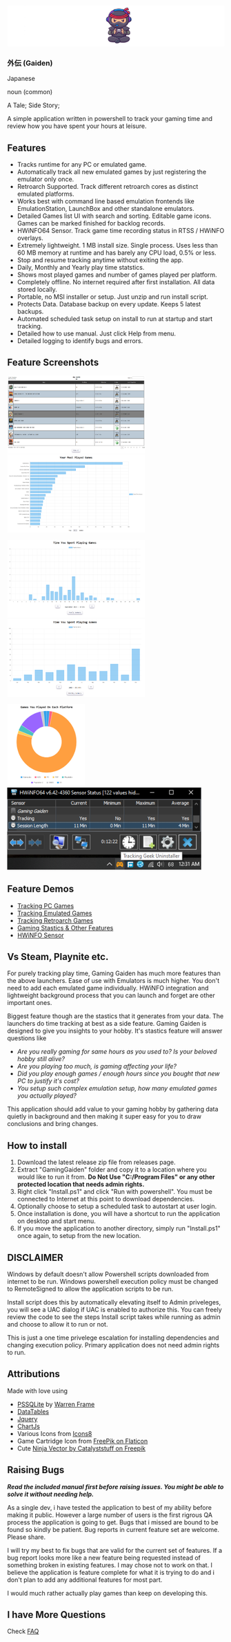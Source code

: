 
![Gaming Gaiden](./readme-files/GamingGaidenBanner.png)



### 外伝 (Gaiden)

Japanese

noun (common)

A Tale; Side Story;

A simple application written in powershell to track your gaming time and review how you have spent your hours at leisure. 

## Features
- Tracks runtime for any PC or emulated game.
- Automatically track all new emulated games by just registering the emulator only once.
- Retroarch Supported. Track different retroarch cores as distinct emulated platforms.
- Works best with command line based emulation frontends like EmulationStation, LaunchBox and other standalone emulators. 
- Detailed Games list UI with search and sorting. Editable game icons. Games can be marked finished for backlog records.
- HWiNFO64 Sensor. Track game time recording status in RTSS / HWiNFO overlays.
- Extremely lightweight. 1 MB install size. Single process. Uses less than 60 MB memory at runtime and has barely any CPU load, 0.5% or less.
- Stop and resume tracking anytime without exiting the app.
- Daily, Monthly and Yearly play time statstics.
- Shows most played games and number of games played per platform.
- Completely offline. No internet required after first installation. All data stored locally.
- Portable, no MSI installer or setup. Just unzip and run install script.
- Protects Data. Database backup on every update. Keeps 5 latest backups. 
- Automated scheduled task setup on install to run at startup and start tracking.
- Detailed how to use manual. Just click Help from menu.
- Detailed logging to identify bugs and errors.

## Feature Screenshots
<img src="./readme-files/GamesList.png" width="320" height="180"> <img src="./readme-files/MostPlayedGames.png" width="320" height="180"> 

<img src="./readme-files/TimeSpentGamingMonthly.png" width="320" height="180"> <img src="./readme-files/TimeSpentGamingYearly.png" width="320" height="180"> 

<img src="./readme-files/GamesPlayedPerPlatform.png" width="180" height="190">  <img src="./readme-files/HWiNFOSensor.png" width="450" height="190">

## Feature Demos
- [Tracking PC Games](https://youtu.be/QHVJvWrDWC4)
- [Tracking Emulated Games](https://youtu.be/ltRJVeOxr1s)
- [Tracking Retroarch Games](https://youtu.be/RvE6_fYAiRM)
- [Gaming Stastics & Other Features](https://youtu.be/gIqdKGoQDGM)
- [HWiNFO Sensor](https://youtu.be/pFe80EzFog8)

## Vs Steam, Playnite etc.
For purely tracking play time, Gaming Gaiden has much more features than the above launchers. Ease of use with Emulators is much higher. You don't need to add each emulated game individually. HWiNFO integration and lightweight background process that you can launch and forget are other important ones.

Biggest feature though are the stastics that it generates from your data. The launchers do time tracking at best as a side feature. Gaming Gaiden is designed to give you insights to your hobby. It's stastics feature will answer questions like 
- *Are you really gaming for same hours as you used to? Is your beloved hobby still alive?*
- *Are you playing too much, is gaming affecting your life?*
- *Did you play enough games / enough hours since you bought that new PC to justify it's cost?*
- *You setup such complex emulation setup, how many emulated games you actually played?*

This application should add value to your gaming hobby by gathering data quietly in background and then making it super easy for you to draw conclusions and bring changes.

## How to install
1. Download the latest release zip file from releases page.
2. Extract "GamingGaiden" folder and copy it to a location where you would like to run it from. **Do Not Use "C:/Program Files" or any other protected location that needs admin rights.**
3. Right click "Install.ps1" and click "Run with powershell". You must be connected to Internet at this point to download dependencies.
4. Optionally choose to setup a scheduled task to autostart at user login.
5. Once installation is done, you will have a shortcut to run the application on desktop and start menu.
6. If you move the application to another directory, simply run "Install.ps1" once again, to setup from the new location.

## DISCLAIMER
Windows by default doesn't allow Powershell scripts downloaded from internet to be run. Windows powershell execution policy must be changed to RemoteSigned to allow the application scripts to be run.

Install script does this by automatically elevating itself to Admin priveleges, you will see a UAC dialog if UAC is enabled to authorize this. You can freely review the code to see the steps Install script takes while running as admin and choose to allow it to run or not.

This is just a one time privelege escalation for installing dependencies and changing execution policy. Primary application does not need admin rights to run.

## Attributions

Made with love using 

- [PSSQLite](https://www.powershellgallery.com/packages/PSSQLite) by [Warren Frame](https://github.com/RamblingCookieMonster)
- [DataTables](https://datatables.net/)
- [Jquery](https://jquery.com/)
- [ChartJs](https://www.chartjs.org/)
- Various Icons from [Icons8](https://icons8.com)
- Game Cartridge Icon from [FreePik on Flaticon](https://www.flaticon.com/free-icons/game-cartridge)
- Cute [Ninja Vector by Catalyststuff on Freepik](https://www.freepik.com/free-vector/cute-ninja-gaming-cartoon-vector-icon-illustration-people-technology-icon-concept-isolated-flat_42903434.htm)

## Raising Bugs

***Read the included manual first before raising issues. You might be able to solve it without needing help.***

As a single dev, i have tested the application to best of my ability before making it public. However a large number of users is the first rigrous QA process the application is going to get. Bugs that i missed are bound to be found so kindly be patient. Bug reports in current feature set are welcome. Please share.

I will try my best to fix bugs that are valid for the current set of features. If a bug report looks more like a new feature being requested instead of something broken in existing features. I may chose not to work on that. I believe the application is feature complete for what it is trying to do and i don't plan to add any additional features for most part.

I would much rather actually play games than keep on developing this.

## I have More Questions
Check [FAQ](./readme-files/FAQ.md)
